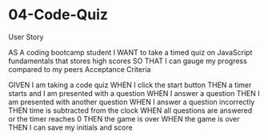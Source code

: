 # 04-Code-Quiz

User Story

AS A coding bootcamp student
I WANT to take a timed quiz on JavaScript fundamentals that stores high scores
SO THAT I can gauge my progress compared to my peers
Acceptance Criteria

GIVEN I am taking a code quiz
WHEN I click the start button
THEN a timer starts and I am presented with a question
WHEN I answer a question
THEN I am presented with another question
WHEN I answer a question incorrectly
THEN time is subtracted from the clock
WHEN all questions are answered or the timer reaches 0
THEN the game is over
WHEN the game is over
THEN I can save my initials and score
